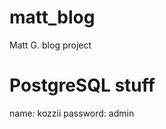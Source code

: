 matt_blog
=========

Matt G. blog project

PostgreSQL stuff
================
name: 		kozzii
password: 	admin